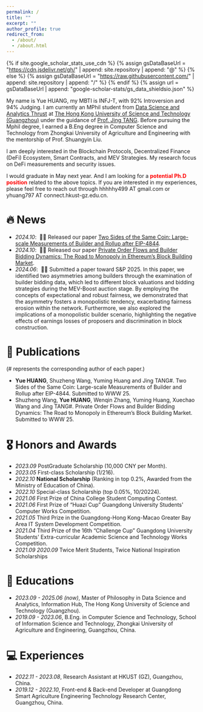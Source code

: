 ```yaml
---
permalink: /
title: ""
excerpt: ""
author_profile: true
redirect_from: 
  - /about/
  - /about.html
---
```


{% if site.google_scholar_stats_use_cdn %}
{% assign gsDataBaseUrl = "https://cdn.jsdelivr.net/gh/" | append: site.repository | append: "@" %}
{% else %}
{% assign gsDataBaseUrl = "https://raw.githubusercontent.com/" | append: site.repository | append: "/" %}
{% endif %}
{% assign url = gsDataBaseUrl | append: "google-scholar-stats/gs_data_shieldsio.json" %}

<span class='anchor' id='about-me'></span>

My name is Yue HUANG, my MBTI is INFJ-T, with 92% Introversion and 94% Judging. I am currently an MPhil student from [Data Science and Analytics Thrust](https://www.hkust-gz.edu.cn/academics/hubs-and-thrust-areas/information-hub/) at [The Hong Kong University of Science and Technology (Guangzhou)](https://www.hkust-gz.edu.cn/) under the guidance of [Prof. Jing TANG](https://sites.google.com/view/jtang). Before pursuing the Mphil degree, I earned a B.Eng degree in Computer Science and Technology from Zhongkai University of Agriculture and Engineering with the mentorship of Prof. Shuangyin Liu.

I am deeply interested in the Blockchain Protocols, Decentralized Finance (DeFi) Ecosystem, Smart Contracts, and MEV Strategies. My research focus on DeFi measurements and security issues.
<!-- What's more, I am also interested in the combination of detection and software engineering techniques. -->

I would graduate in May next year. And I am looking for a **<font color=red>potential Ph.D position</font>** related to the above topics. If you are interested in my experiences, please feel free to reach out through hhhhhy499 AT gmail.com or yhuang797 AT connect.hkust-gz.edu.cn.


# 🔥 News
- *2024.10*: &nbsp;🎉🎉 Released our paper [Two Sides of the Same Coin: Large-scale Measurements of Builder and Rollup after EIP-4844](). 
- *2024.10*: &nbsp;🎉🎉 Released our paper [Private Order Flows and Builder Bidding Dynamics: The Road to Monopoly in Ethereum’s Block Building Market](https://arxiv.org/pdf/2410.12352).
- *2024.06*: &nbsp;🎉🎉 Submitted a paper toward S&P 2025. In this paper, we identified two asymmetries among builders through the examination of builder bidding data, which led to different block valuations and bidding strategies during the MEV-Boost auction stage. By employing the concepts of expectational and robust fairness, we demonstrated that the asymmetry fosters a monopolistic tendency, exacerbating fairness erosion within the network. Furthermore, we also explored the implications of a monopolistic builder scenario, highlighting the negative effects of earnings losses of proposers and discrimination in block construction.


# 📝 Publications
(# represents the corresponding author of each paper.)
-	**Yue HUANG**, Shuzheng Wang, Yuming Huang and Jing TANG#. Two Sides of the Same Coin: Large-scale Measurements of Builder and Rollup after EIP-4844. Submitted to WWW 25.
- Shuzheng Wang, **Yue HUANG**, Wenqin Zhang, Yuming Huang, Xuechao Wang and Jing TANG#. Private Order Flows and Builder Bidding Dynamics: The Road to Monopoly in Ethereum’s Block Building Market. Submitted to WWW 25.


# 🎖 Honors and Awards
- *2023.09* PostGraduate Scholarship (10,000 CNY per Month).
- *2023.05* First-class Scholarship (1/216).
- *2022.10* **National Scholarship** (Ranking in top 0.2%, Awarded from the Ministry of Education of China). 
- *2022.10* Special-class Scholarship (top 0.05%, 10/20224).
- *2021.06* First Prize of China College Student Computing Contest.
- *2021.06* First Prize of “Huazi Cup” Guangdong University Students' Computer Works Competition.
- *2021.05* Third Prize in the Guangdong-Hong Kong-Macao Greater Bay Area IT System Development Competition.
- *2021.04* Third Prize of the 16th “Challenge Cup” Guangdong University Students' Extra-curricular Academic Science and Technology Works Competition.
- *2021.09* *2020.09* Twice Merit Students, Twice National Inspiration Scholarships


# 📖 Educations
- *2023.09 - 2025.06 (now)*, Master of Philosophy in Data Science and Analytics, Information Hub, The Hong Kong University of Science and Technology (Guangzhou). 
- *2019.09 - 2023.06*, B.Eng. in Computer Science and Technology, School of Information Science and Technology, Zhongkai University of Agriculture and Engineering, Guangzhou, China. 


# 💻 Experiences
- *2022.11 - 2023.08*, Research Assistant at HKUST (GZ), Guangzhou, China.
- *2019.12 - 2022.10*, Front-end & Back-end Developer at Guangdong Smart Agriculture Engineering Technology Research Center, Guangzhou, China.


